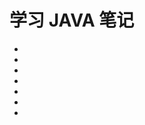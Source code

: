 # 学习 JAVA 笔记

- [杂碎笔记]:./Notes.md

- [枚举]: ./Enum.md

- [异常]: ./Exception.md

- [Lambda 表达式]: ./Lambda.md

- [日志记录器]: ./Logger.md

- [Java 桥方法]: ./JAVA桥方法.md

- [Java 泛型限制]:./JAVA泛型限制.md